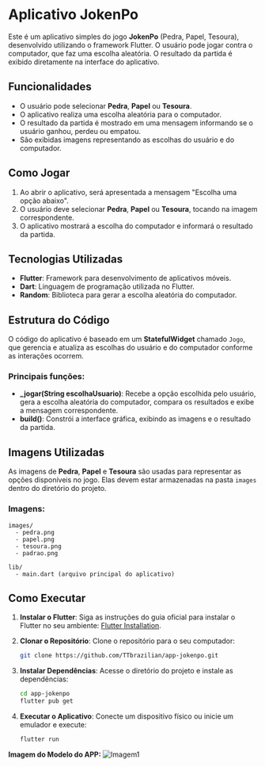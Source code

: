 
# Aplicativo JokenPo

Este é um aplicativo simples do jogo **JokenPo** (Pedra, Papel, Tesoura), desenvolvido utilizando o framework Flutter. O usuário pode jogar contra o computador, que faz uma escolha aleatória. O resultado da partida é exibido diretamente na interface do aplicativo.

## Funcionalidades

- O usuário pode selecionar **Pedra**, **Papel** ou **Tesoura**.
- O aplicativo realiza uma escolha aleatória para o computador.
- O resultado da partida é mostrado em uma mensagem informando se o usuário ganhou, perdeu ou empatou.
- São exibidas imagens representando as escolhas do usuário e do computador.

## Como Jogar

1. Ao abrir o aplicativo, será apresentada a mensagem "Escolha uma opção abaixo".
2. O usuário deve selecionar **Pedra**, **Papel** ou **Tesoura**, tocando na imagem correspondente.
3. O aplicativo mostrará a escolha do computador e informará o resultado da partida.

## Tecnologias Utilizadas

- **Flutter**: Framework para desenvolvimento de aplicativos móveis.
- **Dart**: Linguagem de programação utilizada no Flutter.
- **Random**: Biblioteca para gerar a escolha aleatória do computador.

## Estrutura do Código

O código do aplicativo é baseado em um **StatefulWidget** chamado `Jogo`, que gerencia e atualiza as escolhas do usuário e do computador conforme as interações ocorrem.

### Principais funções:

- **_jogar(String escolhaUsuario)**: Recebe a opção escolhida pelo usuário, gera a escolha aleatória do computador, compara os resultados e exibe a mensagem correspondente.
- **build()**: Constrói a interface gráfica, exibindo as imagens e o resultado da partida.

## Imagens Utilizadas

As imagens de **Pedra**, **Papel** e **Tesoura** são usadas para representar as opções disponíveis no jogo. Elas devem estar armazenadas na pasta `images` dentro do diretório do projeto.

### Imagens:

```
images/
  - pedra.png
  - papel.png
  - tesoura.png
  - padrao.png

lib/
  - main.dart (arquivo principal do aplicativo)
```

## Como Executar

1. **Instalar o Flutter**:
   Siga as instruções do guia oficial para instalar o Flutter no seu ambiente: [Flutter Installation](https://flutter.dev/docs/get-started/install).

2. **Clonar o Repositório**:
   Clone o repositório para o seu computador:
   ```sh
   git clone https://github.com/TTbrazilian/app-jokenpo.git
   ```

3. **Instalar Dependências**:
   Acesse o diretório do projeto e instale as dependências:
   ```sh
   cd app-jokenpo
   flutter pub get
   ```

4. **Executar o Aplicativo**:
   Conecte um dispositivo físico ou inicie um emulador e execute:
   ```sh
   flutter run
   ```

**Imagem do Modelo do APP:** ![Imagem1](https://github.com/user-attachments/assets/7139d4ba-b462-4f25-84f5-77c8278c9c98)
